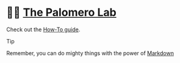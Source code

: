# 👩‍🔬 [The Palomero Lab](https://www.palomerolab.org/)

Check out the [How-To guide](https://palomerolab.github.io/how-to/).

> [!TIP]
> Remember, you can do mighty things with the power of [Markdown](https://docs.github.com/github/writing-on-github/getting-started-with-writing-and-formatting-on-github/basic-writing-and-formatting-syntax)

